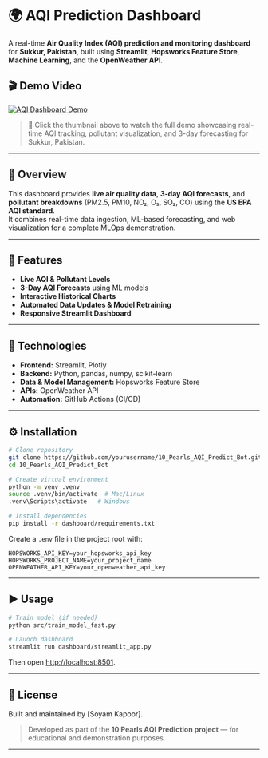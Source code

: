 # 🌍 AQI Prediction Dashboard

A real-time **Air Quality Index (AQI) prediction and monitoring dashboard** for **Sukkur, Pakistan**, built using **Streamlit**, **Hopsworks Feature Store**, **Machine Learning**, and the **OpenWeather API**.

## 🎬 Demo Video

[![AQI Dashboard Demo](<img width="1350" height="595" alt="Image" src="https://github.com/user-attachments/assets/39dce7de-1807-4cae-9c47-e7d2853ec85d" />)](https://github.com/user-attachments/assets/5597f057-5c51-4335-81cd-d52c1ba955c0)

> 🎥 Click the thumbnail above to watch the full demo showcasing real-time AQI tracking, pollutant visualization, and 3-day forecasting for Sukkur, Pakistan.

---

## 📘 Overview

This dashboard provides **live air quality data**, **3-day AQI forecasts**, and **pollutant breakdowns** (PM2.5, PM10, NO₂, O₃, SO₂, CO) using the **US EPA AQI standard**.  
It combines real-time data ingestion, ML-based forecasting, and web visualization for a complete MLOps demonstration.

---

## 🚀 Features

- **Live AQI & Pollutant Levels**
- **3-Day AQI Forecasts** using ML models
- **Interactive Historical Charts**
- **Automated Data Updates & Model Retraining**
- **Responsive Streamlit Dashboard**

---

## 🧰 Technologies

- **Frontend:** Streamlit, Plotly  
- **Backend:** Python, pandas, numpy, scikit-learn  
- **Data & Model Management:** Hopsworks Feature Store  
- **APIs:** OpenWeather API  
- **Automation:** GitHub Actions (CI/CD)

---

## ⚙️ Installation

```bash
# Clone repository
git clone https://github.com/yourusername/10_Pearls_AQI_Predict_Bot.git
cd 10_Pearls_AQI_Predict_Bot

# Create virtual environment
python -m venv .venv
source .venv/bin/activate  # Mac/Linux
.venv\Scripts\activate   # Windows

# Install dependencies
pip install -r dashboard/requirements.txt
```

Create a `.env` file in the project root with:
```
HOPSWORKS_API_KEY=your_hopsworks_api_key
HOPSWORKS_PROJECT_NAME=your_project_name
OPENWEATHER_API_KEY=your_openweather_api_key
```

---

## ▶️ Usage

```bash
# Train model (if needed)
python src/train_model_fast.py

# Launch dashboard
streamlit run dashboard/streamlit_app.py
```
Then open [http://localhost:8501](http://localhost:8501).

---

## 🪪 License

Built and maintained by [Soyam Kapoor].
> Developed as part of the **10 Pearls AQI Prediction project** — for educational and demonstration purposes.

---



